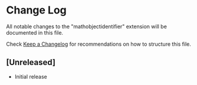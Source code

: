 # Change Log

All notable changes to the "mathobjectidentifier" extension will be documented in this file.

Check [Keep a Changelog](http://keepachangelog.com/) for recommendations on how to structure this file.

## [Unreleased]

- Initial release
